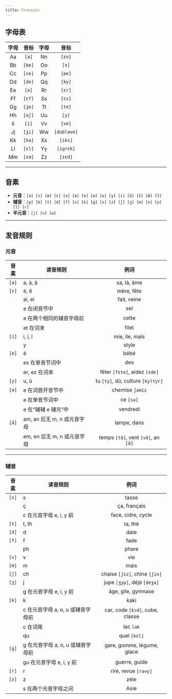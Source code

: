 ```yaml
---
title: Français
---
```


## 字母表

| 字母 | 音标 | 字母 | 音标 |
|:--:|:--:|:--:|:--:|
| Aa | `[a]` | Nn | `[ɛn]` |
| Bb | `[be]` | Oo | `[o]` |
| Cc | `[se]` | Pp | `[pe]` |
| Dd | `[de]` | Qq | `[ky]` |
| Ee | `[ə]` | Rr | `[ɛr]` |
| Ff | `[ɛf]` | Ss | `[ɛs]` |
| Gg | `[ʒe]` | Tt | `[te]` |
| Hh | `[aʃ]` | Uu | `[y]` |
| Ii | `[i]` | Vv | `[ve]` |
| Jj | `[ʒi]` | Ww | `[dubləve]` |
| Kk | `[ka]` | Xx | `[iks]` |
| Ll | `[ɛl]` | Yy | `[iɡrɛk]` |
| Mm | `[ɛm]` | Zz | `[zɛd]` |

---

## 音素

 - **元音**：`[a] [ɔ] [œ] [ɛ] [o] [ø] [e] [ə] [u] [y] [i] [ɑ̃] [ɛ̃] [œ̃] [ɔ̃]`
 - **辅音**：`[p] [b] [t] [d] [f] [v] [k] [g] [s] [z] [ʃ] [ʒ] [m] [n] [ɲ] [l] [r]`
 - **半元音**：`[j] [ч] [w]`

---

## 发音规则

### 元音

| 音素 | 读音规则 | 例词 |
|:--:|--|:--:|
| `[a]` | a, à, â | sa, là, âme |
| `[ɛ]` | è, ê | mère, fête |
|       | ai, ei | fait, veine |
|       | e 在闭音节中 | sel |
|       | e 在两个相同的辅音字母前 | cette |
|       | et 在词末 | filet |
| `[i]` | i, î, ï | mie, île, maïs |
|       | y | style |
| `[e]` | é | bébé |
|       | es 在单音节词中 | des |
|       | er, ez 在词末 | fêter `[fɛte]`, aidez `[ɛde]` |
| `[y]` | u, û | tu `[ty]`, dû, culture `[kyltyr]` |
| `[ə]` | e 在词首开音节中 | chemise `ʃəmiz` |
|       | e 在单音节词中 | ce `[sə]` |
|       | e 在“辅辅 e 辅元”中 | vendredi |
| `[ã]` | am, an 后无 m, n 或元音字母 | lampe, dans |
|       | em, en 后无 m, n 或元音字母 | temps `[tã]`, vent `[vã]`, an `[ã]` |

---

### 辅音

| 音素 | 读音规则 | 例词 |
|:--:|--|:--:|
| `[s]` | s | tasse |
|       | ç | ça, français |
|       | c 在元音字母 e, i, y 前 | face, cidre, cycle |
| `[t]` | t, th | ta, thé |
| `[d]` | d | date |
| `[f]` | f | fade |
|       | ph | phare |
| `[v]` | v | vie |
| `[m]` | m | mais |
| `[ʃ]` | ch | chaise `[ʃɛz]`, chine `[ʃin]` |
| `[ʒ]` | j | jupe `[ʒyp]`, déjà `[deʒa]` |
|       | g 在元音字母 e, i, y 前 | âge, gile, gymnase |
| `[k]` | k | kaki |
|       | c 在元音字母 a, o, u 或辅音字母前 | car, code `[kɔd]`, cube, classe |
|       | c 在词尾 | lac `lak` |
|       | qu | quel `[kɛl]` |
| `[g]` | g 在元音字母 a, o, u 或辅音字母前 | gare, gomme, légume, glace |
|       | gu 在元音字母 e, i, y 前 | guerre, guide |
| `[r]` | r | rire, revue `[rəvy]` |
| `[z]` | z | zèle |
|       | s 在两个元音字母之间 | Asie |
